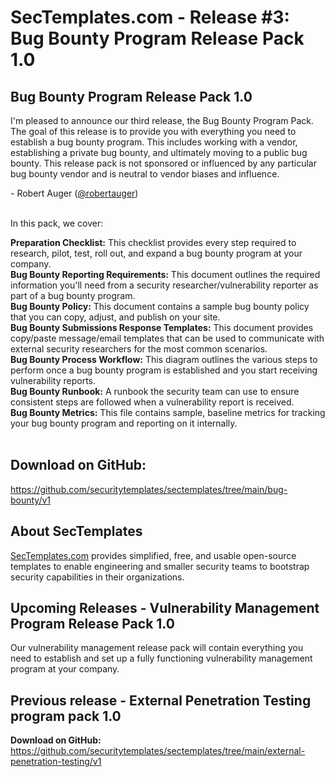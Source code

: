 # SecTemplates.com - Release #3: Bug Bounty Program Release Pack 1.0

## Bug Bounty Program Release Pack 1.0
I'm pleased to announce our third release, the Bug Bounty Program Pack. The goal of this release is to provide you with everything you need to establish a bug bounty program. This includes working with a vendor, establishing a private bug bounty, and ultimately moving to a public bug bounty. This release pack is not sponsored or influenced by any particular bug bounty vendor and is neutral to vendor biases and influence.

&#45; Robert Auger (<a href="https://x.com/robertauger">@robertauger</a>)<br><br>

In this pack, we cover:

<b>Preparation Checklist:</b> This checklist provides every step required to research, pilot, test, roll out, and expand a bug bounty program at your company.<br>
<b>Bug Bounty Reporting Requirements:</b> This document outlines the required information you'll need from a security researcher/vulnerability reporter as part of a bug bounty program.<br>
<b>Bug Bounty Policy:</b> This document contains a sample bug bounty policy that you can copy, adjust, and publish on your site.<br>
<b>Bug Bounty Submissions Response Templates:</b> This document provides copy/paste message/email templates that can be used to communicate with external security researchers for the most common scenarios.<br>
<b>Bug Bounty Process Workflow:</b> This diagram outlines the various steps to perform once a bug bounty program is established and you start receiving vulnerability reports.<br>
<b>Bug Bounty Runbook:</b> A runbook the security team can use to ensure consistent steps are followed when a vulnerability report is received.<br>
<b>Bug Bounty Metrics:</b> This file contains sample, baseline metrics for tracking your bug bounty program and reporting on it internally.<br>
<br>
## Download on GitHub:
<a href="https://github.com/securitytemplates/sectemplates/tree/main/bug-bounty/v1">https://github.com/securitytemplates/sectemplates/tree/main/bug-bounty/v1</a>

## About SecTemplates
<a href="https://www.sectemplates.com/">SecTemplates.com</A> provides simplified, free, and usable open-source templates to enable engineering and smaller security teams to bootstrap security capabilities in their organizations.

## Upcoming Releases - Vulnerability Management Program Release Pack 1.0
Our vulnerability management release pack will contain everything you need to establish and set up a fully functioning vulnerability management program at your company.

## Previous release - External Penetration Testing program pack 1.0
<b>Download on GitHub:</b> <a href="https://github.com/securitytemplates/sectemplates/tree/main/external-penetration-testing/v1">https://github.com/securitytemplates/sectemplates/tree/main/external-penetration-testing/v1</a>
